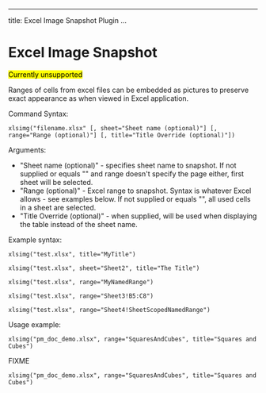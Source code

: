 
---
title: Excel Image Snapshot Plugin
...

# Excel Image Snapshot

<mark>Currently unsupported</mark>

Ranges of cells from excel files can be embedded as pictures to preserve exact appearance as when
viewed in Excel application.

Command Syntax:

`xlsimg("filename.xlsx" [, sheet="Sheet name (optional)"] [, range="Range (optional)"] [, title="Title Override (optional)"])`

Arguments:

* "Sheet name (optional)" - specifies sheet name to snapshot. If not supplied or equals "" and range
  doesn't specify the page either, first sheet will be selected.
* "Range (optional)" - Excel range to snapshot. Syntax is whatever Excel allows - see examples
  below. If not supplied or equals "", all used cells in a sheet are selected.
* "Title Override (optional)" - when supplied, will be used when displaying the table instead of the
  sheet name.

Example syntax:

`xlsimg("test.xlsx", title="MyTitle")`

`xlsimg("test.xlsx", sheet="Sheet2", title="The Title")`

`xlsimg("test.xlsx", range="MyNamedRange")`

`xlsimg("test.xlsx", range="Sheet3!B5:C8")`

`xlsimg("test.xlsx", range="Sheet4!SheetScopedNamedRange")`

Usage example:

`xlsimg("pm_doc_demo.xlsx", range="SquaresAndCubes", title="Squares and Cubes")`

FIXME 

`xlsimg("pm_doc_demo.xlsx", range="SquaresAndCubes", title="Squares and Cubes")
`

